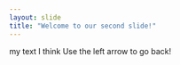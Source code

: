 ```yaml
---
layout: slide
title: "Welcome to our second slide!"
---
```

my text I think
Use the left arrow to go back!

